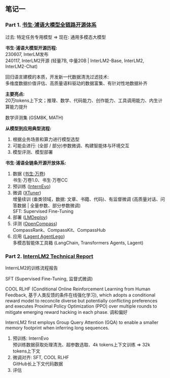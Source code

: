 ## 笔记一
### Part 1. [书生·浦语大模型全链路开源体系](https://www.bilibili.com/video/BV1Vx421X72D/)
过去: 特定任务专用模型 => 现在: 通用多模态大模型  

**书生·浦语大模型开源历程:**  
230607, InterLM发布  
240117, InterLM2开源 (轻量7B, 中量20B | InterLM2-Base, InterLM2, InterLM2-Chat)  

回归语言建模的本质，开发新一代数据清洗过滤技术:  
多维度数据价值评估、高质量语料驱动的数据富集、有针对性地数据补齐  

**主要亮点:**  
20万tokens上下文；推理、数学、代码能力、创作能力、工具调用能力、内生计算能力提升

数学评测集 (GSM8K, MATH)

**从模型到应用典型流程:**
1. 根据业务场景和算力进行模型选型    
2. 可能会进行: (全部 / 部分)参数微调、构建智能体与环境交互  
3. 模型评测、模型部署

**书生·浦语全链条开源开放体系:**
1. 数据 ([书生·万卷](https://opendatalab.com/OpenDataLab/WanJuan1_dot_0))  
书生·万卷1.0、书生·万卷CC
2. 预训练 ([InternEvo](https://github.com/InternLM/InternEvo))  
3. 微调 ([XTuner](https://github.com/InternLM/xtuner))  
增量续训 (垂类领域，数据: 文章、书籍、代码)、有监督微调 (高质量对话、问答数据 | 全量参数、部分参数微调)  
SFT: Supervised Fine-Tuning  
4. 部署 ([LMDeploy](https://github.com/InternLM/lmdeploy))  
5. 评测 ([OpenCompass](https://github.com/open-compass/opencompass))  
CompassRank、CompassKit、CompassHub
6. 应用 ([Lagent AgentLego](https://github.com/InternLM/agentlego/))  
多模态智能体工具箱 (LangChain, Transformers Agents, Lagent)

### Part 2. [InternLM2 Technical Report](https://arxiv.org/pdf/2403.17297.pdf)
InternLM2的训练流程报告  

SFT (Supervised Fine-Tuning, 监督式微调)  

COOL RLHF (Conditional Online Reinforcement Learning from Human Feedback, 基于人类反馈的条件在线强化学习), which adopts
a conditional reward model to reconcile diverse but potentially conflicting preferences and
executes Proximal Policy Optimization (PPO) over multiple rounds to mitigate emerging
reward hacking in each phase. 调和偏好

InternLM2 first employs Group Query Attention (GQA) to enable a smaller memory footprint when inferring long sequences.

1. 预训练: InternEvo  
预训练数据获取处理清洗、超参数选取、4k tokens上下文训练 => 32k tokens上下文
2. 微调对齐: SFT, COOL RLHF  
   GitHub长上下文代码数据
3. 评估 
